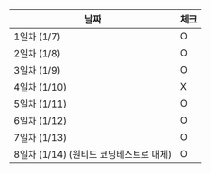 | 날짜        | 체크 |
|-----------| --- |
| 1일차 (1/7) | O |
| 2일차 (1/8) | O |
| 3일차 (1/9) | O |
| 4일차 (1/10) | X |
| 5일차 (1/11) | O |
| 6일차 (1/12) | O |
| 7일차 (1/13) | O |
| 8일차 (1/14) (원티드 코딩테스트로 대체)| O |
